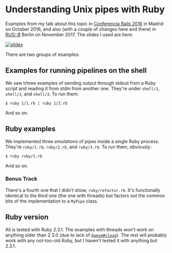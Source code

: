 # Understanding Unix pipes with Ruby

Examples from my talk about this topic in [Conferencia Rails 2016](http://conferenciaror.es/) in Madrid on October 2016, and also (with a couple of changes here and there) in [RUG::B](http://www.rug-b.de/) Berlin on November 2017. The slides I used are here:

[![slides](https://speakerd.s3.amazonaws.com/presentations/68088abef0804f53b21c88f7da2484ab/preview_slide_4.jpg)](https://speakerdeck.com/porras/understanding-unix-pipes-with-ruby)

There are two groups of examples:

## Examples for running pipelines on the shell

We saw trhree examples of sending output through stdout from a Ruby script and reading it from stdin from another one. They're under `shell/1`, `shell/2`, and `shell/3`. To run them:

    $ ruby 1/1.rb | ruby 1/2.rb

And so on.

## Ruby examples

We implemented three *emulations* of pipes inside a single Ruby process. They're `ruby/1.rb`, `ruby/2.rb`, and `ruby/3.rb`. To run them, obviously:

    $ ruby ruby/1.rb

And so on.

### Bonus Track

There's a fourth one that I didn't show, `ruby/refactor.rb`. It's functionally identical to the third one (the one with threads) but factors out the common bits of the implementation to a `MyPipe` class.

## Ruby version

All is tested with Ruby 2.3.1. The examples with threads won't work on anything older than 2.3.0 (due to lack of [`Queue#close`](http://www.rubydoc.info/stdlib/core/Queue#close-instance_method)). The rest will *probably* work with any not-too-old Ruby, but I haven't tested it with anything but 2.3.1.
